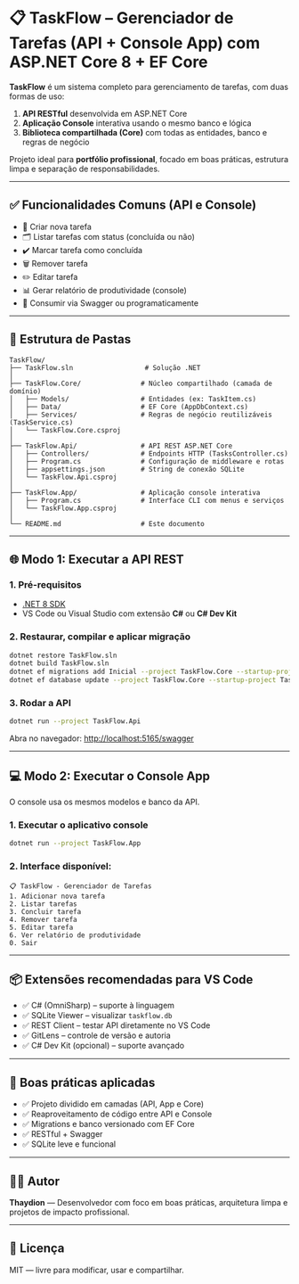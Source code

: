 # 📋 TaskFlow – Gerenciador de Tarefas (API + Console App) com ASP.NET Core 8 + EF Core

**TaskFlow** é um sistema completo para gerenciamento de tarefas, com duas formas de uso:

1. **API RESTful** desenvolvida em ASP.NET Core
2. **Aplicação Console** interativa usando o mesmo banco e lógica
3. **Biblioteca compartilhada (Core)** com todas as entidades, banco e regras de negócio

Projeto ideal para **portfólio profissional**, focado em boas práticas, estrutura limpa e separação de responsabilidades.

---

## ✅ Funcionalidades Comuns (API e Console)

- 📌 Criar nova tarefa
- 🗂️ Listar tarefas com status (concluída ou não)
- ✔️ Marcar tarefa como concluída
- 🗑️ Remover tarefa
- ✏️ Editar tarefa
- 📊 Gerar relatório de produtividade (console)
- 📡 Consumir via Swagger ou programaticamente

---

## 🧱 Estrutura de Pastas

```
TaskFlow/
├── TaskFlow.sln                  # Solução .NET
│
├── TaskFlow.Core/               # Núcleo compartilhado (camada de domínio)
│   ├── Models/                  # Entidades (ex: TaskItem.cs)
│   ├── Data/                    # EF Core (AppDbContext.cs)
│   ├── Services/                # Regras de negócio reutilizáveis (TaskService.cs)
│   └── TaskFlow.Core.csproj
│
├── TaskFlow.Api/                # API REST ASP.NET Core
│   ├── Controllers/             # Endpoints HTTP (TasksController.cs)
│   ├── Program.cs               # Configuração de middleware e rotas
│   ├── appsettings.json         # String de conexão SQLite
│   └── TaskFlow.Api.csproj
│
├── TaskFlow.App/                # Aplicação console interativa
│   ├── Program.cs               # Interface CLI com menus e serviços
│   └── TaskFlow.App.csproj
│
└── README.md                    # Este documento
```

---

## 🌐 Modo 1: Executar a API REST

### 1. Pré-requisitos

- [.NET 8 SDK](https://dotnet.microsoft.com/en-us/download/dotnet/8.0)
- VS Code ou Visual Studio com extensão **C#** ou **C# Dev Kit**

### 2. Restaurar, compilar e aplicar migração

```bash
dotnet restore TaskFlow.sln
dotnet build TaskFlow.sln
dotnet ef migrations add Inicial --project TaskFlow.Core --startup-project TaskFlow.Api
dotnet ef database update --project TaskFlow.Core --startup-project TaskFlow.Api
```

### 3. Rodar a API

```bash
dotnet run --project TaskFlow.Api
```

Abra no navegador: [http://localhost:5165/swagger](http://localhost:5165/swagger)

---

## 💻 Modo 2: Executar o Console App

O console usa os mesmos modelos e banco da API.

### 1. Executar o aplicativo console

```bash
dotnet run --project TaskFlow.App
```

### 2. Interface disponível:

```
📋 TaskFlow - Gerenciador de Tarefas
1. Adicionar nova tarefa
2. Listar tarefas
3. Concluir tarefa
4. Remover tarefa
5. Editar tarefa
6. Ver relatório de produtividade
0. Sair
```

---

## 📦 Extensões recomendadas para VS Code

- ✅ C# (OmniSharp) – suporte à linguagem
- ✅ SQLite Viewer – visualizar `taskflow.db`
- ✅ REST Client – testar API diretamente no VS Code
- ✅ GitLens – controle de versão e autoria
- ✅ C# Dev Kit (opcional) – suporte avançado

---

## 🧠 Boas práticas aplicadas

- ✅ Projeto dividido em camadas (API, App e Core)
- ✅ Reaproveitamento de código entre API e Console
- ✅ Migrations e banco versionado com EF Core
- ✅ RESTful + Swagger
- ✅ SQLite leve e funcional

---

## 👨‍💻 Autor

**Thaydion** — Desenvolvedor com foco em boas práticas, arquitetura limpa e projetos de impacto profissional.

---

## 📄 Licença

MIT — livre para modificar, usar e compartilhar.

